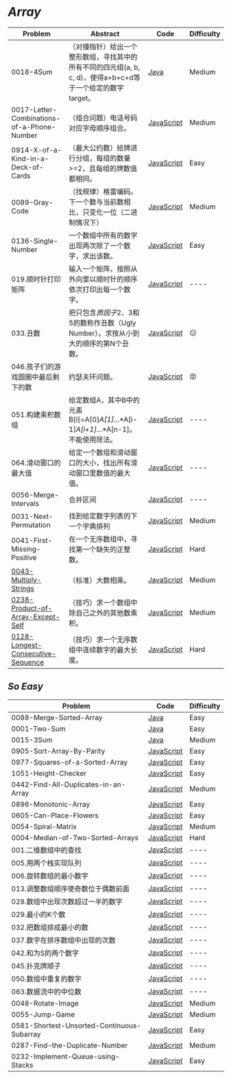 # *Array*

|Problem|Abstract|Code|Difficulty|
| --- | --- | --- | --- |
|0018-4Sum|（对撞指针）给出一个整形数组，寻找其中的所有不同的四元组(a, b, c, d)，使得a+b+c+d等于一个给定的数字target。|[Java](../LeetCode/Java/0018-4Sum/src)|Medium|
|0017-Letter-Combinations-of-a-Phone-Number|（组合问题）电话号码对应字母顺序组合。|[JavaScript](../LeetCode/JavaScript/src/0017-Letter-Combinations-of-a-Phone-Number.js)|Medium|
|0914-X-of-a-Kind-in-a-Deck-of-Cards|（最大公约数）给牌进行分组，每组的数量>=2，且每组的牌数值都相同。|[JavaScript](../LeetCode/JavaScript/src/0914-X-of-a-Kind-in-a-Deck-of-Cards.js)|Easy|
|0089-Gray-Code|（找规律）格雷编码。下一个数与当前数相比，只变化一位（二进制情况下）|[JavaScript](../LeetCode/JavaScript/src/0089-Gray-Code.js)|Medium|
|0136-Single-Number|一个数组中所有的数字出现两次除了一个数字，求出该数。|[JavaScript](../LeetCode/JavaScript/src/0136-Single-Number.js)|Easy|
|019.顺时针打印矩阵|输入一个矩阵，按照从外向里以顺时针的顺序依次打印出每一个数字。|[JavaScript](../剑指Offer/JavaScript/src/019.顺时针打印矩阵.js)|----|
|033.丑数|把只包含*质因子*2、3和5的数称作丑数（Ugly Number）。求按从小到大的顺序的第N个丑数。|[JavaScript](../剑指Offer/JavaScript/src/033.丑数.js)|:expressionless:|
|046.孩子们的游戏圆圈中最后剩下的数|约瑟夫环问题。|[JavaScript](../剑指Offer/JavaScript/src/046.孩子们的游戏圆圈中最后剩下的数.js)| :rage: |
|051.构建乘积数组|给定数组A，其中B中的元素B[i]=A[0]*A[1]*...*A[i-1]*A[i+1]*...*A[n-1]。不能使用除法。|[JavaScript](../剑指Offer/JavaScript/src/051.构建乘积数组.js)| ---- |
|064.滑动窗口的最大值|给定一个数组和滑动窗口的大小，找出所有滑动窗口里数值的最大值。|[JavaScript](../剑指Offer/JavaScript/src/064.滑动窗口的最大值.js)| ---- |
|0056-Merge-Intervals|合并区间|[JavaScript](../LeetCode/JavaScript/src/0056-Merge-Intervals.js)| ---- |
|0031-Next-Permutation|找到给定数字列表的下一个字典排列|[JavaScript](../LeetCode/JavaScript/src/0031-Next-Permutation.js)| Medium |
|0041-First-Missing-Positive|在一个无序数组中，寻找第一个缺失的正整数。|[JavaScript](../LeetCode/JavaScript/src/0041-First-Missing-Positive.js)| Hard |
|[0043-Multiply-Strings](https://leetcode.com/problems/multiply-strings/)|（标准）大数相乘。|[JavaScript](../LeetCode/JavaScript/src/0043-Multiply-Strings.js)| Medium |
|[0238-Product-of-Array-Except-Self](https://leetcode.com/problems/product-of-array-except-self/)|（技巧）求一个数组中除自己之外的其他数乘积。|[JavaScript](../LeetCode/JavaScript/src/0238-Product-of-Array-Except-Self.js)| Medium |
|[0128-Longest-Consecutive-Sequence](https://leetcode.com/problems/longest-consecutive-sequence/)|（技巧）求一个无序数组中连续数字的最大长度。|[JavaScript](../LeetCode/JavaScript/src/0128-Longest-Consecutive-Sequence.js)| Hard |


## *So Easy*
|Problem|Code|Difficulty|
| --- | --- | --- |
|0088-Merge-Sorted-Array|[Java](../LeetCode/Java/0088-Merge-Sorted-Array/src)|Easy|
|0001-Two-Sum|[Java](../LeetCode/Java/0001-Two-Sum/src)|Easy|
|0015-3Sum|[Java](../LeetCode/Java/0015-3Sum/src)|Medium|
|0905-Sort-Array-By-Parity|[JavaScript](../LeetCode/JavaScript/src/0905-Sort-Array-By-Parity.js)|Easy|
|0977-Squares-of-a-Sorted-Array|[JavaScript](../LeetCode/JavaScript/src/0977-Squares-of-a-Sorted-Array.js)|Easy|
|1051-Height-Checker|[JavaScript](../LeetCode/JavaScript/src/1051-Height-Checker.js)|Easy|
|0442-Find-All-Duplicates-in-an-Array|[JavaScript](../LeetCode/JavaScript/src/0442-Find-All-Duplicates-in-an-Array.js)|Medium|
|0896-Monotonic-Array|[JavaScript](../LeetCode/JavaScript/src/0896-Monotonic-Array.js)|Easy|
|0605-Can-Place-Flowers|[JavaScript](../LeetCode/JavaScript/src/0605-Can-Place-Flowers.js)|Easy|
|0054-Spiral-Matrix|[JavaScript](../LeetCode/JavaScript/src/0054-Spiral-Matrix.js)|Medium|
|0004-Median-of-Two-Sorted-Arrays|[JavaScript](../LeetCode/JavaScript/src/0004-Median-of-Two-Sorted-Arrays.js)|Hard|
|001.二维数组中的查找|[JavaScript](../剑指Offer/JavaScript/src/001.二维数组中的查找.js)|----|
|005.用两个栈实现队列|[JavaScript](../剑指Offer/JavaScript/src/005.用两个栈实现队列.js)|----|
|006.旋转数组的最小数字|[JavaScript](../剑指Offer/JavaScript/src/006.旋转数组的最小数字.js)|----|
|013.调整数组顺序使奇数位于偶数前面|[JavaScript](../剑指Offer/JavaScript/src/013.调整数组顺序使奇数位于偶数前面.js)|----|
|028.数组中出现次数超过一半的数字|[JavaScript](../剑指Offer/JavaScript/src/028.数组中出现次数超过一半的数字.js)|----|
|029.最小的K个数|[JavaScript](../剑指Offer/JavaScript/src/029.最小的K个数.js)|----|
|032.把数组排成最小的数|[JavaScript](../剑指Offer/JavaScript/src/032.把数组排成最小的数.js)|----|
|037.数字在排序数组中出现的次数|[JavaScript](../剑指Offer/JavaScript/src/037.数字在排序数组中出现的次数.js)|----|
|042.和为S的两个数字|[JavaScript](../剑指Offer/JavaScript/src/042.和为S的两个数字.js)|----|
|045.扑克牌顺子|[JavaScript](../剑指Offer/JavaScript/src/045.扑克牌顺子.js)|----|
|050.数组中重复的数字|[JavaScript](../剑指Offer/JavaScript/src/050.数组中重复的数字.js)|----|
|063.数据流中的中位数|[JavaScript](../剑指Offer/JavaScript/src/063.数据流中的中位数.js)|----|
|0048-Rotate-Image|[JavaScript](../LeetCode/JavaScript/src/0048-Rotate-Image.js)| Medium |
|0055-Jump-Game|[JavaScript](../LeetCode/JavaScript/0055-Jump-Game.js)| Medium |
|0581-Shortest-Unsorted-Continuous-Subarray|[JavaScript](../LeetCode/JavaScript/0581-Shortest-Unsorted-Continuous-Subarray.js)| Easy |
|0287-Find-the-Duplicate-Number|[JavaScript](../LeetCode/JavaScript/0287-Find-the-Duplicate-Number.js)| Medium |
|0232-Implement-Queue-using-Stacks|[JavaScript](../LeetCode/JavaScript/0232-Implement-Queue-using-Stacks.js)| Easy |

